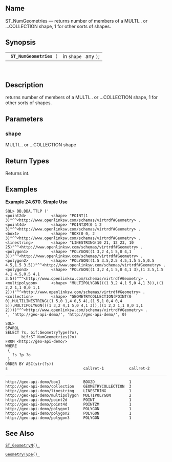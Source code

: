 <div>

<div>

</div>

<div>

## Name

ST_NumGeometries — returns number of members of a MULTI... or
...COLLECTION shape, 1 for other sorts of shapes.

</div>

<div>

## Synopsis

<div>

|                               |                      |
|-------------------------------|----------------------|
| ` `**`ST_NumGeometries`**` (` | in `shape ` any `)`; |

<div>

 

</div>

</div>

</div>

<div>

## Description

returns number of members of a MULTI... or ...COLLECTION shape, 1 for
other sorts of shapes.

</div>

<div>

## Parameters

<div>

### shape

MULTI... or ...COLLECTION shape

</div>

</div>

<div>

## Return Types

Returns int.

</div>

<div>

## Examples

<div>

**Example 24.670. Simple Use**

<div>

``` screen
SQL> DB.DBA.TTLP ('
<point2d>           <shape> "POINT(1 3)"^^<http://www.openlinksw.com/schemas/virtrdf#Geometry> .
<point4d>           <shape> "POINTZM(0 1 2 3)"^^<http://www.openlinksw.com/schemas/virtrdf#Geometry> .
<box1>              <shape> "BOX(0 0, 2 3)"^^<http://www.openlinksw.com/schemas/virtrdf#Geometry> .
<linestring>        <shape> "LINESTRING(10 21, 12 23, 10 25)"^^<http://www.openlinksw.com/schemas/virtrdf#Geometry> .
<polygon1>          <shape> "POLYGON((1 3,2 4,1 5,0 4,1 3))"^^<http://www.openlinksw.com/schemas/virtrdf#Geometry> .
<polygon2>          <shape> "POLYGON((1.5 3.5,2.5 4.5,1.5 5.5,0.5 4.5,1.5 3.5))"^^<http://www.openlinksw.com/schemas/virtrdf#Geometry> .
<polygon3>          <shape> "POLYGON((1 3,2 4,1 5,0 4,1 3),(1 3.5,1.5 4,1 4.5,0.5 4,1 3.5))"^^<http://www.openlinksw.com/schemas/virtrdf#Geometry> .
<multipolygon>      <shape> "MULTIPOLYGON(((1 3,2 4,1 5,0 4,1 3)),((1 2,2 1,1 0,0 1,1 2)))"^^<http://www.openlinksw.com/schemas/virtrdf#Geometry> .
<collection>        <shape> "GEOMETRYCOLLECTION(POINT(0 0),MULTILINESTRING((1 5,0 1,4 0,5 4),(1 5,1 0,4 0,4 5)),MULTIPOLYGON(((1 3,2 4,1 5,0 4,1 3)),((1 2,2 1,1 0,0 1,1 2))))"^^<http://www.openlinksw.com/schemas/virtrdf#Geometry> .
', 'http://geo-api-demo/', 'http://geo-api-demo/', 0)

SQL>
SPARQL
SELECT ?s, bif:GeometryType(?o),
       bif:ST_NumGeometries(?o)
FROM <http://geo-api-demo/>
WHERE
 {
   ?s ?p ?o
 }
ORDER BY ASC(str(?s))
s                                 callret-1           callret-2
_______________________________________________________________________________

http://geo-api-demo/box1          BOX2D               1
http://geo-api-demo/collection    GEOMETRYCOLLECTION  3
http://geo-api-demo/linestring    LINESTRING          1
http://geo-api-demo/multipolygon  MULTIPOLYGON        2
http://geo-api-demo/point2d       POINT               1
http://geo-api-demo/point4d       POINTZM             1
http://geo-api-demo/polygon1      POLYGON             1
http://geo-api-demo/polygon2      POLYGON             1
http://geo-api-demo/polygon3      POLYGON             1
```

</div>

</div>

  

</div>

<div>

## See Also

<a href="fn_st_geometryn.html" class="link" title="ST_GeometryN"><code
class="function">ST_GeometryN() </code></a>

<a href="fn_geometrytype.html" class="link" title="GeometryType"><code
class="function">GeometryType() </code></a>

</div>

</div>
